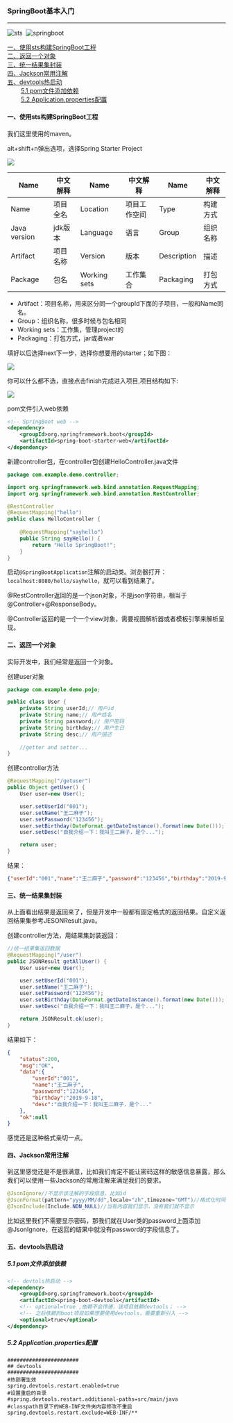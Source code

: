 ### SpringBoot基本入门

----
![sts](https://img.shields.io/static/v1?label=STS&message=4.3.2.RELEASE&color=brightgreen)&nbsp;&nbsp;![springboot](https://img.shields.io/static/v1?label=springboot&message=2.1.8.RELEASE&color=brightgreen)&nbsp;&nbsp;


<nav>
    <a href="#一使用sts构建SpringBoot工程">一、使用sts构建SpringBoot工程</a><br/>
    <a href="#二返回一个对象">二、返回一个对象</a><br/>
    <a href="#三统一结果集封装">三、统一结果集封装</a><br/>
    <a href="#四Jackson常用注解">四、Jackson常用注解</a><br/>
    <a href="#五devtools热启动">五、devtools热启动</a><br/>
    &nbsp;&nbsp;&nbsp;&nbsp;&nbsp;&nbsp;&nbsp;&nbsp;<a href="#5.1 pom文件添加依赖">5.1 pom文件添加依赖</a><br/>
    &nbsp;&nbsp;&nbsp;&nbsp;&nbsp;&nbsp;&nbsp;&nbsp;<a href="#5.2 Application.properties配置">5.2 Application.properties配置</a><br/>
</nav>



#### 一、使用sts构建SpringBoot工程

我们这里使用的maven。

alt+shift+n弹出选项，选择Spring Starter Project

![](README.assets/%E6%9E%84%E5%BB%BASpringBoot%E5%B7%A5%E7%A8%8B.png)

| Name         | 中文解释 | Name         | 中文解释     | Name        | 中文解释 |
| ------------ | -------- | ------------ | ------------ | ----------- | -------- |
| Name         | 项目全名 | Location     | 项目工作空间 | Type        | 构建方式 |
| Java version | jdk版本  | Language     | 语言         | Group       | 组织名称 |
| Artifact     | 项目名称 | Version      | 版本         | Description | 描述     |
| Package      | 包名     | Working sets | 工作集合     | Packaging   | 打包方式 |

- Artifact：项目名称，用来区分同一个groupId下面的子项目，一般和Name同名。
- Group：组织名称，很多时候与包名相同
- Working sets：工作集，管理project的
- Packaging：打包方式，jar或者war

填好以后选择next下一步，选择你想要用的starter；如下图：

![](README.assets/%E6%9E%84%E5%BB%BASpringBoot%E5%B7%A5%E7%A8%8B2.png)

你可以什么都不选，直接点击finish完成进入项目,项目结构如下:

![](README.assets/%E6%9E%84%E5%BB%BASpringBoot%E5%B7%A5%E7%A8%8B3%E9%A1%B9%E7%9B%AE%E7%BB%93%E6%9E%84.png)

pom文件引入web依赖

```xml
<!-- SpringBoot web -->
<dependency>
    <groupId>org.springframework.boot</groupId>
    <artifactId>spring-boot-starter-web</artifactId>
</dependency>
```

新建controller包，在controller包创建HelloController.java文件

```java
package com.example.demo.controller;

import org.springframework.web.bind.annotation.RequestMapping;
import org.springframework.web.bind.annotation.RestController;

@RestController
@RequestMapping("hello")
public class HelloController {
	
	@RequestMapping("sayhello")
	public String sayHello() {
		return "Hello SpringBoot!";
	}
}

```

启动`@SpringBootApplication`注解的启动类。浏览器打开：`localhost:8080/hello/sayhello`，就可以看到结果了。

@RestController返回的是一个json对象，不是json字符串，相当于@Controller+@ResponseBody。

@Controller返回的是一个一个view对象，需要视图解析器或者模板引擎来解析呈现。

#### 二、返回一个对象

实际开发中，我们经常是返回一个对象。

创建user对象

```java
package com.example.demo.pojo;

public class User {
	private String userId;// 用户id
	private String name;// 用户姓名
	private String password;// 用户密码
	private String birthday;// 用户生日
	private String desc;// 用户描述
	
    //getter and setter...
}

```

创建controller方法

```java
@RequestMapping("/getuser")
public Object getUser() {
    User user=new User();

    user.setUserId("001");
    user.setName("王二麻子");
    user.setPassword("123456");
    user.setBirthday(DateFormat.getDateInstance().format(new Date()));
    user.setDesc("自我介绍一下：我叫王二麻子，是个...");

    return user;
}
```

结果：

```json
{"userId":"001","name":"王二麻子","password":"123456","birthday":"2019-9-18","desc":"自我介绍一下：我叫王二麻子，是个..."}
```

#### 三、统一结果集封装

从上面看出结果是返回来了，但是开发中一般都有固定格式的返回结果。自定义返回结果集参考JESONResult.java。

创建controller方法，用结果集封装返回：

```java
//统一结果集返回数据
@RequestMapping("/user")
public JSONResult getAllUser() {
    User user=new User();

    user.setUserId("001");
    user.setName("王二麻子");
    user.setPassword("123456");
    user.setBirthday(DateFormat.getDateInstance().format(new Date()));
    user.setDesc("自我介绍一下：我叫王二麻子，是个...");

    return JSONResult.ok(user);
}
```

结果如下：

```json
{
    "status":200,
    "msg":"OK",
    "data":{
        "userId":"001",
        "name":"王二麻子",
        "password":"123456",
        "birthday":"2019-9-18",
        "desc":"自我介绍一下：我叫王二麻子，是个..."
    },
    "ok":null
}
```

感觉还是这种格式亲切一点。

#### 四、Jackson常用注解

到这里感觉还是不是很满意，比如我们肯定不能让密码这样的敏感信息暴露，那么我们可以使用一些Jackson的常用注解来满足我们的要求。

```java
@JsonIgnore//不显示该注解的字段信息，比如id
@JsonFormat(pattern="yyyy/MM/dd",locale="zh",timezone="GMT")//格式化时间，我们按照中国的时间，东八区，格式：yyyy/MM/dd
@JsonInclude(Include.NON_NULL)//当有内容我们显示，没有我们就不显示
```

比如这里我们不需要显示密码，那我们就在User类的password上面添加@JsonIgnore，在返回的结果中就没有password的字段信息了。

#### 五、devtools热启动

##### 5.1 pom文件添加依赖

```xml
<!-- devtols热启动 -->
<dependency>
    <groupId>org.springframework.boot</groupId>
    <artifactId>spring-boot-devtools</artifactId>
    <!-- optional=true ,依赖不会传递，该项目依赖devtools； -->
    <!-- 之后依赖的boot项目如果想要使用devtools，需要重新引入 -->
    <optional>true</optional>
</dependency>
```

##### 5.2 Application.properties配置

```properties
#######################
## devtools
#######################
#热部署生效
spring.devtools.restart.enabled=true
#设置重启的目录
#spring.devtools.restart.additional-paths=src/main/java
#classpath目录下的WEB-INF文件夹内容修改不重启
spring.devtools.restart.exclude=WEB-INF/**
```

